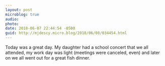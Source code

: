 ```yaml
---
layout: post
microblog: true
audio: 
photo: 
date: 2018-06-07 22:44:54 -0500
guid: http://mjdescy.micro.blog/2018/06/08/034454.html
---
```

Today was a great day. My daughter had a school concert that we all attended, my work day was light (meetings were canceled, even) and later on we all went out for a great fish dinner.
